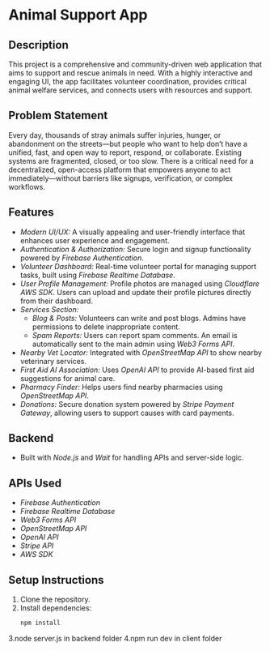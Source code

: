 # Animal Support App

## Description

This project is a comprehensive and community-driven web application that aims to support and rescue animals in need. With a highly interactive and engaging UI, the app facilitates volunteer coordination, provides critical animal welfare services, and connects users with resources and support.

## Problem Statement

Every day, thousands of stray animals suffer injuries, hunger, or abandonment on the streets—but people who want to help don’t have a unified, fast, and open way to report, respond, or collaborate. Existing systems are fragmented, closed, or too slow.
There is a critical need for a decentralized, open-access platform that empowers anyone to act immediately—without barriers like signups, verification, or complex workflows.

## Features

- *Modern UI/UX:* A visually appealing and user-friendly interface that enhances user experience and engagement.
- *Authentication & Authorization:* Secure login and signup functionality powered by *Firebase Authentication*.
- *Volunteer Dashboard:* Real-time volunteer portal for managing support tasks, built using *Firebase Realtime Database*.
- *User Profile Management:* Profile photos are managed using *Cloudflare AWS SDK*. Users can upload and update their profile pictures directly from their dashboard.
- *Services Section:*
  - *Blog & Posts:* Volunteers can write and post blogs. Admins have permissions to delete inappropriate content.
  - *Spam Reports:* Users can report spam comments. An email is automatically sent to the main admin using *Web3 Forms API*.
- *Nearby Vet Locator:* Integrated with *OpenStreetMap API* to show nearby veterinary services.
- *First Aid AI Association:* Uses *OpenAI API* to provide AI-based first aid suggestions for animal care.
- *Pharmacy Finder:* Helps users find nearby pharmacies using *OpenStreetMap API*.
- *Donations:* Secure donation system powered by *Stripe Payment Gateway*, allowing users to support causes with card payments.

## Backend

- Built with *Node.js* and *Wait* for handling APIs and server-side logic.

## APIs Used

- *Firebase Authentication*
- *Firebase Realtime Database*
- *Web3 Forms API*
- *OpenStreetMap API*
- *OpenAI API*
- *Stripe API*
- *AWS SDK*

## Setup Instructions

1. Clone the repository.
2. Install dependencies:
   ```bash
   npm install
3.node server.js in backend folder
4.npm run dev in client folder
